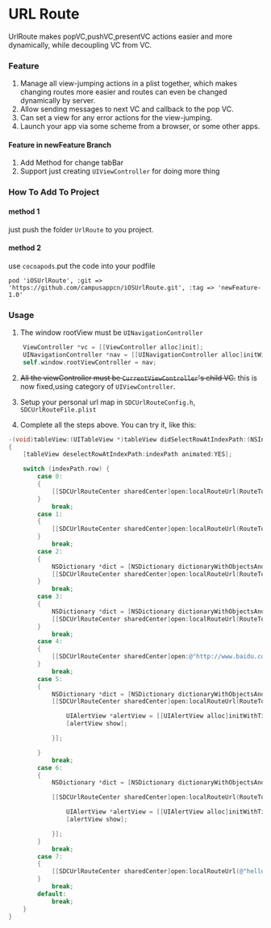 # URL Route
UrlRoute makes popVC,pushVC,presentVC actions easier and more dynamically, while decoupling VC from VC.

### Feature

1. Manage all view-jumping actions in a plist together, which makes changing routes more easier and routes can even be changed dynamically by server.
2. Allow sending messages to next VC and callback to the pop VC.
3. Can set a view for any error actions for the view-jumping.
4. Launch your app via some scheme from a browser, or some other apps.


#### Feature in newFeature Branch
1. Add Method for change tabBar
2. Support just creating `UIViewController` for doing more thing


### How To Add To Project

#### method 1
just push the folder `UrlRoute` to you project.

#### method 2
use `cocoapods`.put the code into your podfile 

````
pod 'iOSUrlRoute', :git => 'https://github.com/campusappcn/iOSUrlRoute.git', :tag => 'newFeature-1.0'

````


### Usage

1. The window rootView must be `UINavigationController`

```` objectivec
    ViewController *vc = [[ViewController alloc]init];
    UINavigationController *nav = [[UINavigationController alloc]initWithRootViewController:vc];
    self.window.rootViewController = nav;

````

2. ~~All the viewController must be `CurrentViewController`'s child VC.~~ this is now fixed,using category of `UIViewController`.

3. Setup your personal url map in `SDCUrlRouteConfig.h`, `SDCUrlRouteFile.plist`

4. Complete all the steps above. You can try it, like this:

```` objectivec
-(void)tableView:(UITableView *)tableView didSelectRowAtIndexPath:(NSIndexPath *)indexPath
{
    [tableView deselectRowAtIndexPath:indexPath animated:YES];

    switch (indexPath.row) {
        case 0:
        {
            [[SDCUrlRouteCenter sharedCenter]open:localRouteUrl(RouteToTestVC) animated:YES];
        }
            break;
        case 1:
        {
            [[SDCUrlRouteCenter sharedCenter]open:localRouteUrl(RouteToTestVC) animated:YES URLRedirectType:kUrlRedirectPresent];
        }
            break;
        case 2:
        {
            NSDictionary *dict = [NSDictionary dictionaryWithObjectsAndKeys:@"hello Test1",@"key", nil];
            [[SDCUrlRouteCenter sharedCenter]open:localRouteUrl(RouteToTestVC) animated:YES extraParams:dict];
        }
            break;
        case 3:
        {
            NSDictionary *dict = [NSDictionary dictionaryWithObjectsAndKeys:@"hello Test2",@"key", nil];
            [[SDCUrlRouteCenter sharedCenter]open:localRouteUrl(RouteToTestVC) animated:YES URLRedirectType:kUrlRedirectPresent extraParams:dict];
        }
            break;
        case 4:
        {
            [[SDCUrlRouteCenter sharedCenter]open:@"http://www.baidu.com" animated:YES];
        }
            break;
        case 5:
        {
            NSDictionary *dict = [NSDictionary dictionaryWithObjectsAndKeys:@"hello Test1 Call Back",@"key", nil];
            [[SDCUrlRouteCenter sharedCenter]open:localRouteUrl(RouteToTestVC) animated:YES extraParams:dict WithReloadBlock:^(id customValue) {

                UIAlertView *alertView = [[UIAlertView alloc]initWithTitle:nil message:customValue delegate:nil cancelButtonTitle:nil otherButtonTitles:@"OK", nil];
                [alertView show];

            }];

        }
            break;
        case 6:
        {
            NSDictionary *dict = [NSDictionary dictionaryWithObjectsAndKeys:@"hello Test1 Call Back",@"key", nil];

            [[SDCUrlRouteCenter sharedCenter]open:localRouteUrl(RouteToTestVC) animated:YES URLRedirectType:kUrlRedirectPresent extraParams:dict WithReloadBlock:^(id customValue) {

                UIAlertView *alertView = [[UIAlertView alloc]initWithTitle:nil message:customValue delegate:nil cancelButtonTitle:nil otherButtonTitles:@"OK", nil];
                [alertView show];

            }];
        }
            break;
        case 7:
        {
            [[SDCUrlRouteCenter sharedCenter]open:localRouteUrl(@"helloworld") animated:YES];
        }
            break;
        default:
            break;
    }
}

````



